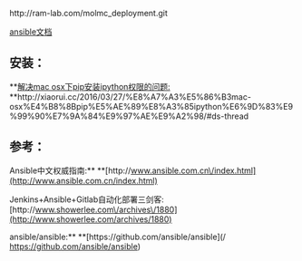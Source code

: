 http:\/\/ram-lab.com\/molmc\_deployment.git

[ansible文档](/assets/doc/ansible.html)

## 安装：

**[解决mac osx下pip安装ipython权限的问题: ](http://xiaorui.cc/2016/03/27/%e8%a7%a3%e5%86%b3mac-osx%e4%b8%8bpip%e5%ae%89%e8%a3%85ipython%e6%9d%83%e9%99%90%e7%9a%84%e9%97%ae%e9%a2%98/)**http:\/\/xiaorui.cc\/2016\/03\/27\/%E8%A7%A3%E5%86%B3mac-osx%E4%B8%8Bpip%E5%AE%89%E8%A3%85ipython%E6%9D%83%E9%99%90%E7%9A%84%E9%97%AE%E9%A2%98\/\#ds-thread

## 参考：

Ansible中文权威指南:** **[http:\/\/www.ansible.com.cn\/index.html](http://www.ansible.com.cn/index.html)

Jenkins+Ansible+Gitlab自动化部署三剑客: [http:\/\/www.showerlee.com\/archives\/1880](http://www.showerlee.com/archives/1880)

ansible\/ansible:** **[https:\/\/github.com\/ansible\/ansible](/ https://github.com/ansible/ansible)

